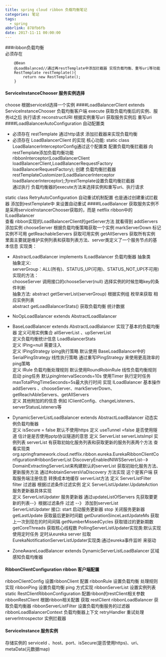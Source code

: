 ```yaml
---
title: spring cloud ribbon 负载均衡笔记
categories: 笔记
tags:
  - spring
abbrlink: 878fb6fb
date: 2017-11-11 00:00:00
---
```

###ribbon负载均衡  
必须存在
```
    @Bean
    @LoadBalanced//通过再restTemplate中添加拦截器 实现负载均衡、重写uri等功能
    RestTemplate restTemplate(){
        return new RestTemplate();
    }
```
#### ServiceInstanceChooser  服务实例选择
choose 根据serviceId选择一个实例
####LoadBalancerClient extends ServiceInstanceChooser 负载均衡客户端
execute 获取负载均衡后的实例、服务id之后 执行请求
reconstructURI 根据实例重写uri 获取服务实例后 重写uri
####LoadBalancerAutoConfiguration 自动配置类
* 必须存在 restTemplate 通过http请求 添加拦截器来实现负载均衡
* 必须存在 LoadBalancerClient 的实现
核心功能:
static class LoadBalancerInterceptorConfig通过这个配置类 配置负载均衡拦截器 向restTemplate添加负载均衡功能    
ribbonInterceptor(LoadBalancerClient loadBalancerClient,LoadBalancerRequestFactory loadBalancerRequestFactory);  创建 负载均衡拦截器   
restTemplateCustomizer(LoadBalancerInterceptor loadBalancerInterceptor);为restTemplate设置负载均衡拦截器  
通过执行 负载均衡器的execute方法来选择实例和重写uri、执行请求

static class RetryAutoConfiguration 自动重试机制配置
也是通过创建重试拦截器 添加到restTemplate中 来设置自动重试
####ILoadBalancer 
获取服务实例不是采用serviceInstancerChooser获取的，而是 netflix ribbon中的ILoadBalancer  
查看 ribbon实现的LoadBalancerClient的getServer方法 就看得到
addServers 添加实例
chooseServer 根据负载均衡策略获取一个实例
markServerDown 标记实例不可用
getReachableServers 获取可用实例
getAllServers 获取所有实例   
里面主要就是维护实例列表和获取列表方法、server类定义了一个服务节点的基本信息
实现类：
* AbstractLoadBalancer implements ILoadBalancer 负载均衡器 抽象类  
抽象定义:   
serverGroup：ALL(所有)、STATUS_UP(可用)、STATUS_NOT_UP(不可用)    
实现的方法：  
chooseServer 调用接口的chooseServer(null)  选择实例的时候忽略key的条件判断    
抽象方法:
abstract getServerList(serverGroup) 根据实例组 枚举来获取 相应实例列表  
abstract getLoadBalancerStats() 获取负载均衡 统计数据  
* NoOpLoadBalancer extends AbstractLoadBalancer   

* BaseLoadBalancer extends AbstractLoadBalancer   实现了基本的负载均衡器
定义可用实例集合 allServerList 、upServerList   
定义负载均衡统计信息 LoadBalancerStats   
定义 IPing=null 需要注入  
定义 IPingStrategy iping执行策略  默认使用 BaseLoadBalancer中的SerialPingStrategy 线性执行策略 通过重写IPingStrategy 来使用更高效率的 ping策略  
定义 IRule 负载均衡处理规则  默认使用RoundRobinRule  线性负载均衡规则   
启动 ping任务  默认pingIntervalSeconds=10s  使用Timer 执行定时任务   maxTotalPingTimeSeconds=5s最大执行时间
实现 ILoadBalancer 基本操作 addServers 、chooseServer、markServerDown、getReachAbleServers、getAllServers  
定义 其他附加的的信息 例如 IClientConfig、changeListeners、serverStatusListeners等  
* DynamicServerListLoadBalancer extends AbstractLoadBalancer    动态实例负载均衡器  
定义 isSecure = false 默认不使用https
定义 useTunnel =false  是否使用隧道 估计是是否使用pptp协议隧道的意思
定义 ServerList<T> serverListsImpl 实例列表 serverList 有获取初始化服务列表和获取更新的服务列表两个方法  查看实现类 org.springframework.cloud.netflix.ribbon.eureka.EurekaRibbonClientConfiguration#ribbonServerList  DiscoveryEnabledNIWSServerList--》DomainExtractingServerList来构建默认的serverList  获取初始化服务方法、更新服务方法 通过#obtainServersViaDiscovery 方法实现 这个是客户端 获取服务端注册信息 转换成本地缓存 serverList方法
定义 ServerListFilter<T> filter 过滤器  根据过滤条件过滤实例
定义 ServerListUpdater.UpdateAction   服务更新器具体实现  
定义 ServerListUpdater 服务更新器 通过updateListOfServers 先获取要更新的列表--》根据过滤条件 过滤 --》 添加到serverList   
ServerListUpdater 接口:
start 启动服务更新器
stop 关闭服务更新器
getLastUpdate 获取最后更新时间戳
getDurationSinceLastUpdateMs 获取上一次到现在的时间间隔
getNumberMissedCycles 获取错过的更新期数
getCoreThreads 获取核心线程数
PollingServerListUpdater实现类:默认实现 使用定时任务 定时从eureka server 拉取
EurekaNotificationServerListUpdater实现类:通过eureka事件监听 来驱动 
* ZoneAwareLoadBalancer extends DynamicServerListLoadBalancer 区域感知负载均衡器   
#### RibbonClientConfiguration ribbon 客户端配置
ribbonClientConfig 设置ribbonClient 配置
ribbonRule 设置负载均衡 处理规则 实现
ribbonPing  设置负载均衡 ping 方式实现
ribbonServerList 设置实例列表
static RestClientRibbonConfiguration 配置ribbon的restClient相关参数
    ribbonRestClient 根据ribbon相关配置 获取 restClient
ribbonLoadBalancer 获取负载均衡器
ribbonServerListFilter 设置负载均衡服务的过滤器
ribbonLoadBalancerContext 负载均衡器上下文
retryHandler 重试处理
serverIntrospector 实例拦截器
#### ServiceInstance  服务实例
存储实例的 serviceId 、host、port、isSecure(是否使用https)、uri、metaData(元数据map)


    




